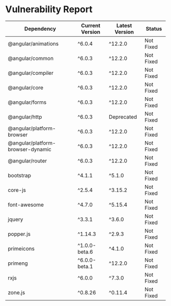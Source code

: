 # Vulnerability Report

| Dependency                      | Current Version | Latest Version | Status       |
|---------------------------------|-----------------|----------------|--------------|
| @angular/animations             | ^6.0.4          | ^12.2.0        | Not Fixed    |
| @angular/common                 | ^6.0.3          | ^12.2.0        | Not Fixed    |
| @angular/compiler               | ^6.0.3          | ^12.2.0        | Not Fixed    |
| @angular/core                   | ^6.0.3          | ^12.2.0        | Not Fixed    |
| @angular/forms                  | ^6.0.3          | ^12.2.0        | Not Fixed    |
| @angular/http                   | ^6.0.3          | Deprecated     | Not Fixed    |
| @angular/platform-browser       | ^6.0.3          | ^12.2.0        | Not Fixed    |
| @angular/platform-browser-dynamic| ^6.0.3         | ^12.2.0        | Not Fixed    |
| @angular/router                 | ^6.0.3          | ^12.2.0        | Not Fixed    |
| bootstrap                       | ^4.1.1          | ^5.1.0         | Not Fixed    |
| core-js                         | ^2.5.4          | ^3.15.2        | Not Fixed    |
| font-awesome                    | ^4.7.0          | ^5.15.4        | Not Fixed    |
| jquery                          | ^3.3.1          | ^3.6.0         | Not Fixed    |
| popper.js                       | ^1.14.3         | ^2.9.3         | Not Fixed    |
| primeicons                      | ^1.0.0-beta.6   | ^4.1.0         | Not Fixed    |
| primeng                         | ^6.0.0-beta.1   | ^12.2.0        | Not Fixed    |
| rxjs                            | ^6.0.0          | ^7.3.0         | Not Fixed    |
| zone.js                         | ^0.8.26         | ^0.11.4        | Not Fixed    |

